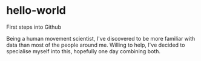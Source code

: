 # hello-world
First steps into Github

Being a human movement scientist, I've discovered to be more familiar with data than most of the people around me. Willing to help, I've decided to specialise myself into this, hopefully one day combining both.
